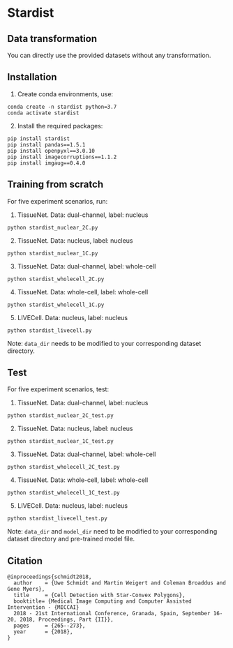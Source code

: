 # Stardist

## Data transformation
You can directly use the provided datasets without any transformation.

## Installation
1. Create conda environments, use:
```
conda create -n stardist python=3.7
conda activate stardist
```
   
2. Install the required packages:

```
pip install stardist
pip install pandas==1.5.1
pip install openpyxl==3.0.10
pip install imagecorruptions==1.1.2
pip install imgaug==0.4.0
```

## Training from scratch

For five experiment scenarios, run:

1. TissueNet. Data: dual-channel, label: nucleus
   
```
python stardist_nuclear_2C.py
```

2. TissueNet. Data: nucleus, label: nucleus
   
```
python stardist_nuclear_1C.py
```

3. TissueNet. Data: dual-channel, label: whole-cell
   
```
python stardist_wholecell_2C.py
```

4. TissueNet. Data: whole-cell, label: whole-cell
   
```
python stardist_wholecell_1C.py
```

5. LIVECell. Data: nucleus, label: nucleus

```
python stardist_livecell.py
```

Note: ```data_dir``` needs to be modified to your corresponding dataset directory.

## Test

For five experiment scenarios, test:

1. TissueNet. Data: dual-channel, label: nucleus
   
```
python stardist_nuclear_2C_test.py
```

2. TissueNet. Data: nucleus, label: nucleus
   
```
python stardist_nuclear_1C_test.py
```

3. TissueNet. Data: dual-channel, label: whole-cell
   
```
python stardist_wholecell_2C_test.py
```

4. TissueNet. Data: whole-cell, label: whole-cell
   
```
python stardist_wholecell_1C_test.py
```

5. LIVECell. Data: nucleus, label: nucleus

```
python stardist_livecell_test.py
```

Note: ```data_dir``` and ```model_dir``` need to be modified to your corresponding dataset directory and pre-trained model file.

## Citation

```
@inproceedings{schmidt2018,
  author    = {Uwe Schmidt and Martin Weigert and Coleman Broaddus and Gene Myers},
  title     = {Cell Detection with Star-Convex Polygons},
  booktitle= {Medical Image Computing and Computer Assisted Intervention - {MICCAI} 
  2018 - 21st International Conference, Granada, Spain, September 16-20, 2018, Proceedings, Part {II}},
  pages     = {265--273},
  year      = {2018},
}
```
